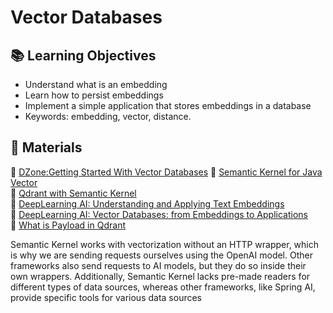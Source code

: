 # Vector Databases

## 📚 Learning Objectives
 - Understand what is an embedding
 - Learn how to persist embeddings
 - Implement a simple application that stores embeddings in a database
 - Keywords: embedding, vector, distance.

## 📌 Materials
🔗 [DZone:Getting Started With Vector Databases](https://dzone.com/refcardz/getting-started-with-vector-databases)
🔗 [Semantic Kernel for Java Vector](https://devblogs.microsoft.com/semantic-kernel/announcing-semantic-kernel-for-java-1-2-0/#using-semantic-kernel-memory-(experimental)5)  
🔗 [Qdrant with Semantic Kernel](https://github.com/microsoft/SemanticKernelCookBook/blob/main/notebooks/java/05/EmbeddingsWithSK.ipynb)  
🔗 [DeepLearning AI: Understanding and Applying Text Embeddings](https://www.deeplearning.ai/short-courses/google-cloud-vertex-ai/)  
🔗 [DeepLearning AI: Vector Databases: from Embeddings to Applications](https://www.deeplearning.ai/short-courses/vector-databases-embeddings-applications/)  
🔗 [What is Payload in Qdrant](https://qdrant.tech/documentation/concepts/payload/)

Semantic Kernel works with vectorization without an HTTP wrapper, which is why we are sending requests ourselves using the OpenAI model.
Other frameworks also send requests to AI models, but they do so inside their own wrappers. 
Additionally, Semantic Kernel lacks pre-made readers for different types of data sources, whereas other frameworks, 
like Spring AI, provide specific tools for various data sources